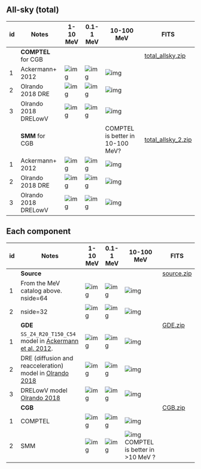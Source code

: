 ## All-sky (total)

| id | Notes | 1-10 MeV | 0.1-1 MeV | 10-100 MeV | FITS
| ---|---    | ---      | ---       | --- |---
|   | **COMPTEL** for CGB  |   |   | |  [total_allsky.zip](allsky/zip_total_COMPTELcgb/) |
| 1  | Ackermann+ 2012 | ![img](allsky/figure_allsky_1.0-10.0MeV_total_Ackermann.png) | ![img](allsky/figure_allsky_0.1-1.0MeV_total_Ackermann.png) | ![img](allsky/figure_allsky_10.0-100.0MeV_total_Ackermann.png) |
| 2  | Olrando 2018 DRE | ![img](allsky/figure_allsky_1.0-10.0MeV_total_Orlando_DRE.png) | ![img](allsky/figure_allsky_0.1-1.0MeV_total_Orlando_DRE.png) | ![img](allsky/figure_allsky_10.0-100.0MeV_total_Orlando_DRE.png) |
| 3  | Olrando 2018 DRELowV | ![img](allsky/figure_allsky_1.0-10.0MeV_total_Orlando_DREVlow.png) | ![img](allsky/figure_allsky_0.1-1.0MeV_total_Orlando_DREVlow.png) | ![img](allsky/figure_allsky_10.0-100.0MeV_total_Orlando_DREVlow.png) |
|   | **SMM** for CGB  |   |   |  COMPTEL is better in 10-100 MeV? | [total_allsky_2.zip](allsky/zip_total_SMMcgb/) |
| 1  | Ackermann+ 2012 | ![img](allsky/figure_allsky_1.0-10.0MeV_total_Ackermann_SMM.png) | ![img](allsky/figure_allsky_0.1-1.0MeV_total_Ackermann_SMM.png) | ![img](allsky/figure_allsky_10.0-100.0MeV_total_Ackermann_SMM.png) |
| 2  | Olrando 2018 DRE | ![img](allsky/figure_allsky_1.0-10.0MeV_total_Orlando_DRE_SMM.png) | ![img](allsky/figure_allsky_0.1-1.0MeV_total_Orlando_DRE_SMM.png) | ![img](allsky/figure_allsky_10.0-100.0MeV_total_Orlando_DRE_SMM.png) |
| 3  | Olrando 2018 DRELowV | ![img](allsky/figure_allsky_1.0-10.0MeV_total_Orlando_DREVlow_SMM.png) | ![img](allsky/figure_allsky_0.1-1.0MeV_total_Orlando_DREVlow_SMM.png) | ![img](allsky/figure_allsky_10.0-100.0MeV_total_Orlando_DREVlow_SMM.png) |


## Each component

| id | Notes | 1-10 MeV | 0.1-1 MeV | 10-100 MeV | FITS
| ---|---    | ---      | ---       | --- |---
|   | **Source**  |   |   |   |  [source.zip](allsky/zip_source/) |
| 1 | From the MeV catalog above. nside=64 | ![img](allsky/figure_allsky_1.0-10.0MeV_source.png) | ![img](allsky/figure_allsky_0.1-1.0MeV_source.png) |  ![img](allsky/figure_allsky_10.0-100.0MeV_source.png) |
| 2 | nside=32 | ![img](allsky/figure_allsky_1.0-10.0MeV_source_2.png) | ![img](allsky/figure_allsky_0.1-1.0MeV_source_2.png) | ![img](allsky/figure_allsky_10.0-100.0MeV_source_2.png) |
|   | **GDE**  |   |   |   | [GDE.zip](allsky/zip_GDE/) |
| 1  | `SS_Z4_R20_T150_C54` model in [Ackermann et al. 2012](https://iopscience.iop.org/article/10.1088/0004-637X/750/1/3). | ![img](allsky/figure_allsky_1.0-10.0MeV_galactic_Ackermann.png) | ![img](allsky/figure_allsky_0.1-1.0MeV_galactic_Ackermann.png) | ![img](allsky/figure_allsky_10.0-100.0MeV_galactic_Ackermann.png) |
| 2  | DRE (diffusion and reacceleration) model in [Olrando 2018](http://doi.org/10.1093/mnras/stx3280) | ![img](allsky/figure_allsky_1.0-10.0MeV_galactic_Orlando_DRE.png) | ![img](allsky/figure_allsky_0.1-1.0MeV_galactic_Orlando_DRE.png) | ![img](allsky/figure_allsky_10.0-100.0MeV_galactic_Orlando_DRE.png) |
| 3  | DRELowV model [Olrando 2018](http://doi.org/10.1093/mnras/stx3280) | ![img](allsky/figure_allsky_1.0-10.0MeV_galactic_Orlando_DREVlow.png) | ![img](allsky/figure_allsky_0.1-1.0MeV_galactic_Orlando_DREVlow.png) | ![img](allsky/figure_allsky_10.0-100.0MeV_galactic_Orlando_DREVlow.png) |
|   | **CGB**  |   |   |   | [CGB.zip](allsky/zip_CGB/) |
| 1 | COMPTEL | ![img](allsky/figure_allsky_1.0-10.0MeV_cgb.png) | ![img](allsky/figure_allsky_0.1-1.0MeV_cgb.png) | ![img](allsky/figure_allsky_10.0-100.0MeV_cgb.png)|
| 2 | SMM | ![img](allsky/figure_allsky_1.0-10.0MeV_cgb_SMM.png) | ![img](allsky/figure_allsky_0.1-1.0MeV_cgb_SMM.png) | ![img](allsky/figure_allsky_10.0-100.0MeV_cgb_SMM.png) COMPTEL is better in >10 MeV ? |
